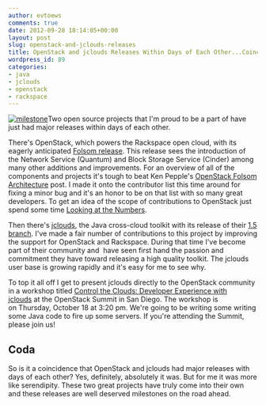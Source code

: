 ```yaml
---
author: evtoews
comments: true
date: 2012-09-28 18:14:05+00:00
layout: post
slug: openstack-and-jclouds-releases
title: OpenStack and jclouds Releases Within Days of Each Other...Coincidence?
wordpress_id: 89
categories:
- java
- jclouds
- openstack
- rackspace
---
```


[![milestone](http://phymata.files.wordpress.com/2012/09/milestone.jpeg)](http://phymata.files.wordpress.com/2012/09/milestone.jpeg)Two open source projects that I'm proud to be a part of have just had major releases within days of each other.

There's OpenStack, which powers the Rackspace open cloud, with its eagerly anticipated [Folsom release](http://wiki.openstack.org/ReleaseNotes/Folsom). This release sees the introduction of the Network Service (Quantum) and Block Storage Service (Cinder) among many other additions and improvements. For an overview of all of the components and projects it's tough to beat Ken Pepple's [OpenStack Folsom Architecture](http://ken.pepple.info/openstack/2012/09/25/openstack-folsom-architecture/) post. I made it onto the contributor list this time around for fixing a minor bug and it's an honor to be on that list with so many great developers. To get an idea of the scope of contributions to OpenStack just spend some time [Looking at the Numbers](http://devops.rackspace.com/372/openstack-folsom-looking-at-the-numbers).

Then there's [jclouds](http://blog.jclouds.org/post/32464325932/jclouds-1-5-is-out), the Java cross-cloud toolkit with its release of their [1.5 branch](http://www.jclouds.org/documentation/releasenotes/1.5/). I've made a fair number of contributions to this project by improving the support for OpenStack and Rackspace. During that time I've become part of their community and  have seen first hand the passion and commitment they have toward releasing a high quality toolkit. The jclouds user base is growing rapidly and it's easy for me to see why.

To top it all off I get to present jclouds directly to the OpenStack community in a workshop titled [Control the Clouds: Developer Experience with jclouds](http://openstacksummitfall2012.sched.org/event/7f8cd9808c0375e95002cdcbcde03caf#.UGXisvk-vjZ) at the OpenStack Summit in San Diego. The workshop is on Thursday, October 18 at 3:20 pm. We're going to be writing some writing some Java code to fire up some servers. If you're attending the Summit, please join us!


## Coda


So is it a coincidence that OpenStack and jclouds had major releases with days of each other? Yes, definitely, absolutely it was. But for me it was more like serendipity. These two great projects have truly come into their own and these releases are well deserved milestones on the road ahead.
